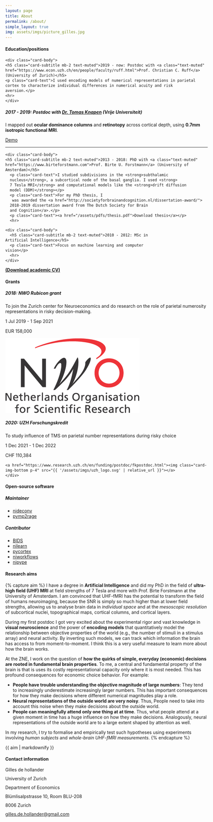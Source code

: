 ```yaml
---
layout: page
title: About
permalink: /about/
simple_layout: true
img: assets/imgs/picture_gilles.jpg
---
```


<div class="card mt-4" style="width: 40rem;">
  <div class="card-header">
    <h4 class="card-title">Education/positions</h4>
  </div>

    <div class="card-body">
    <h5 class="card-subtitle mb-2 text-muted">2019 - now: Postdoc with <a class="text-muted" href="https://www.econ.uzh.ch/en/people/faculty/ruff.html">Prof. Christian C. Ruff</a> (University of Zurich)</h5>
    <p class="card-text">I used encoding models of numerical representations in parietal
    cortex to characterize individual differences in numerical acuity and risk
    aversion.</p>
    <hr>
    </div>  

  <div class="card-body">
  <h5 class="card-subtitle mb-2 text-muted">2017 - 2019: Postdoc with <a class="text-muted" href="https://tknapen.github.io/">Dr. Tomas Knapen</a> (Vrije Universiteit)</h5>
    <p class="card-text">I mapped out <strong>ocular dominance columns</strong> and
    <strong>retinotopy</strong> across cortical depth, using <strong>0.7mm isotropic functional MRI</strong>.</p>
    <p class="card-text"><a href="http://aeneas.labs.vu.nl/odc/sub-06/">Demo</a></p>
    <hr>
  </div>


    <div class="card-body">
    <h5 class="card-subtitle mb-2 text-muted">2013 - 2018: PhD with <a class="text-muted" href="https://www.birteforstmann.com">Prof. Birte U. Forstmann</a> (University of Amsterdam)</h5>
      <p class="card-text">I studied subdivisions in the <strong>subthalamic
      nucleus</strong>, a subcortical node of the basal ganglia. I used <strong>
      7 Tesla MRI</strong> and computational models like the <strong>drift diffusion
      model (DDM)</strong></p>
      <p class="card-text">For my PhD thesis, I
       was awarded the <a href="http://societyforbrainandcognition.nl/dissertation-award/">
      2018-2019 dissertation award from The Dutch Society for Brain
      and Cognition</a>.</p>  
      <p class="card-text"><a href="/assets/pdfs/thesis.pdf">Download thesis</a></p>  
      <hr>
  </div>


    <div class="card-body">
      <h5 class="card-subtitle mb-2 text-muted">2010 - 2012: MSc in Artificial Intelligence</h5>
      <p class="card-text">Focus on machine learning and computer vision</p>
      <hr>
    </div>

<div class="card-body">
<p class="card-text"><a href="/assets/pdfs/cv_gilles_nov2021.pdf"><strong>(Download academic CV)</strong></a></p>
</div>
</div>

<div class="card mt-4" style="width: 40rem;">
<div class="card-header">
<h4 class="card-title">Grants</h4>
</div>
<div class="card-body">
<div class="row mx-auto my-4" style="width: 100%;">
<div class="col-sm-5">
  <div class="card ">
  <div class="card-header">
    <h5 class="card-title">2018: NWO Rubicon grant</h5>
  </div>    
  <div class="card-body">
    <p class="card-text">To join the Zurich center for Neuroeconomics
    and do research on the role of parietal numerosity representations
    in risky decision-making.</p>
        <p class="card-text">1 Jul 2019 - 1 Sep 2021</p>      
    <p class="card-text">EUR 158,000</p>      
  </div>    
  <a href="https://www.nwo.nl/en/researchprogrammes/rubicon">
  <img class="card-img-bottom p-4" src="/assets/imgs/nwo-logo.png">
  </a>
  </div>
</div>
  <div class="col-sm-5">
    <div class="card">
    <div class="card-header">
      <h5 class="card-title">2020: UZH Forschungskredit</h5>
    </div>
      <div class="card-body">
      <p class="card-text">To study influence of TMS on parietal number
          representations during risky choice</p>
          <p class="card-text">1 Dec 2021 - 1 Dec 2022</p>
      <p class="card-text">CHF 110,384</p>      
      </div>

    <a href="https://www.research.uzh.ch/en/funding/postdoc/fkpostdoc.html"><img class="card-img-bottom p-4" src="{{ '/assets/imgs/uzh_logo.svg' | relative_url }}"></a>
    </div>
  </div>

</div>
</div>
</div>


<div class="card mt-4" style="width: 40rem;">
<div class="card-header">
<h4 class="card-title">Open-source software</h4>
</div>
<div class="card-body">
<h5 class="card-subtitle mb-2 text-muted">Maintainer</h5>
<ul>
<li><a href="https://nideconv.readthedocs.io/en/latest/">nideconv</a></li>
<li><a href="https://pymp2rage.readthedocs.io/en/latest/">pymp2rage</a></li>
</ul>

<h5 class="card-subtitle mb-2 text-muted">Contributor</h5>
<ul>
<li><a href="https://bids.neuroimaging.io/">BIDS</a></li>
<li><a href="https://nilearn.github.io/stable/index.html">nilearn</a></li>
<li><a href="https://gallantlab.github.io/pycortex/">pycortex</a></li>
<li><a href="https://www.nipreps.org/niworkflows/master/index.html">niworkflows</a></li>
<li><a href="https://nipype.readthedocs.io/en/latest/">nipype</a></li>
</ul>
</div>
</div>

<div class="card mt-4" style="width: 40rem;">
<div class="card-header">
<h4 class="card-title">Research aims</h4>
</div>
<div class="card-body">

{% capture aim %}
I have a degree in **Artificial Intelligence** and did my PhD in the field of
**ultra-high field (UHF) MRI** at field strengths of 7 Tesla and more
with Prof. Birte Forstmann at the University of Amsterdam.
I am convinced that UHF-fMRI has the potential to transform the field of
humans neuroimaging, because the SNR is simply so much higher than at lower
field strengths, allowing us to analyse brain data in _individual space_ and
at the _mesoscopic resolution_ of subcortical nuclei, topographical maps,
cortical columns, and cortical layers.

During my first postdoc I got very excited about
the experimental rigor and vast knowledge in **visual neuroscience**
and the power of  **encoding models** that quantitatively model the
relationship between objective properties of the world (e.g., the number
of stimuli in a stimulus array) and neural activity. By inverting such
models, we can track which information the brain has access to from
moment-to-moment. I think this is a very useful measure to learn more about
how the brain works.

At the ZNE, I work on the question of **how the quirks of simple,
everyday (economic) decisions are rooted in fundamental brain properties**.
To me, a central and fundamental property of the brain is that is uses its
costly representational capacity only where it is most needed.
This has profound consequences for economic
choice behavior. For example:

-   **People have trouble understanding the objective magnitude of large numbers**:
    They tend to increasingly underestimate increasingly larger numbers.
     This has important consequences for how they make decisions
     where different numerical magnitudes play a role.
-   **Neural representations of the outside world are very noisy**. Thus, People
    need to take into account this noise when they make decisions about the
    outside world.
-   **People can meaningfully attend only one thing at at time**. Thus,
    what people attend at a given moment in time has a huge influence
    on how they make decisions. Analogously, neural representations of the
    outside world are to a large extent shaped by attention as well.

In my research, I try to formalise and empirically test such hypotheses
using experiments involving _human subjects_ and
_whole-brain UHF-fMRI measurements_.
{% endcapture %}

{{ aim | markdownify }}

</div>
</div>

<div class="card mt-4" style="width: 40rem;">
<div class="card-header">
<h4 class="card-title">Contact information</h4>
</div>
<div class="card-body">
<p class="card-text" style="line-height: 1;">Gilles de hollander  </p>
<p class="card-text" style="line-height: 1;">University of Zurich  </p>
<p class="card-text" style="line-height: 1;">Department of Economics  </p>
<p class="card-text" style="line-height: 1;">Blümlisalpstrasse 10, Room BLU-208  </p>
<p class="card-text" style="line-height: 1;">8006 Zurich  </p>
<p class="card-text" style="line-height: 1;"><a href="mailto:gilles.de.hollander@gmail.com">gilles.de.hollander@gmail.com</a></p>
</div>
</div>
